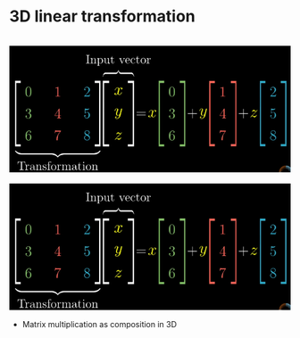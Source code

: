 # 3D linear transformation
<br>![image](https://github.com/yhlien1221/Linear-algebra/blob/main/3Blue1Brown/pic/5_1.png)<br/>
<br>![image](https://github.com/yhlien1221/Linear-algebra/blob/main/3Blue1Brown/pic/5_1.png)<br/>
* Matrix multiplication as composition in 3D

<!-- ref
https://www.jianshu.com/p/75cfb1f3c7ed
https://harshityadav95.medium.com/notes-essence-of-linear-algebra-7d5388b2a940
<br>![image](https://github.com/yhlien1221/Linear-algebra/blob/main/3Blue1Brown/pic/3_14.png)<br/>
<br>![image](https://github.com/yhlien1221/Linear-algebra/blob/main/3Blue1Brown/pic/3_15.png)<br/>
<br>![image](https://github.com/yhlien1221/Linear-algebra/blob/main/3Blue1Brown/pic/3_16.png)<br/>
-->